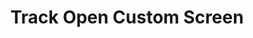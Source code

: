 ---
title: Track Open Custom Screen 
position: 4.01
description: Manually add a new screen to the ongoing user session.
from_version: 1.6.3
parameters:
  - name: screenName
    content: Custom screen name for the manually tracked screen.
content_markdown: |-
  Please make sure to call this method only after the manually tracked screen has finished appearing.
  {: .error }

  ##### Declaration

  ``` swift
  class func addScreen(_ screenName: String)
  ```
  {: .code-group-start title="Swift" }

  ``` objective_c
  + (void)addScreen:(NSString * _Nonnull)screenName;
  ```
  {: .code-group title="Objective-C" }

  In most cases, manual screen tracking should not be necessary, since the **Inapptics SDK** is able to capture all screen transition events and automatically register all screen appearances.

  But, there are cases where it's not possible to automatically capture screen transitions because they are technically not screen transitions. These are in most cases just the result of adding/removing or hiding/showing views on the screen.

  Some examples are custom alert views that are being added as a `subview` instead of opening a `ViewController` or custom `TabBar` components, where switching between the `Tabs` is based on showing/hiding views. 

  This these cases this method needs to be called so that the **Inapptics SDK** can register the modified screen state as a new screen.

  Please make sure to also study the [Manually Track Close Screen](#iosapireferencescreenclose) section to avoid common issues caused by manual screen tracking.
  {: .warning }

  ##### Example

  ``` swift
  Inapptics.addScreen("MyCustomAlert")
  ```
  {: .code-group-start title="Swift" }

  ``` objective_c
  [Inapptics addScreen:@"MyCustomAlert"];
  ```
  {: .code-group title="Objective-C" }
---
